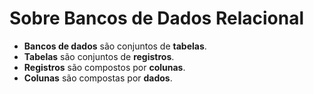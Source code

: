 # Sobre Bancos de Dados Relacional

* **Bancos de dados** são conjuntos de **tabelas**.
* **Tabelas** são conjuntos de **registros**.
* **Registros** são compostos por **colunas**.
* **Colunas** são compostas por **dados**.